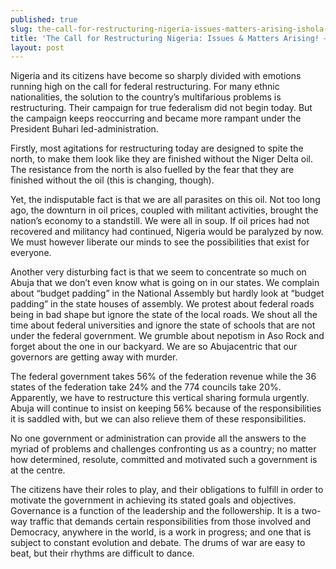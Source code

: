 ```yaml
---
published: true
slug: the-call-for-restructuring-nigeria-issues-matters-arising-ishola-adebayo
title: 'The Call for Restructuring Nigeria: Issues & Matters Arising! –Ishola Adebayo '
layout: post
---
```

Nigeria and its citizens have become so sharply divided with emotions running high on the call for federal restructuring. For many ethnic nationalities, the solution to the country’s multifarious problems is restructuring. Their campaign for true federalism did not begin today. But the campaign keeps reoccurring and became more rampant under the President Buhari led-administration. 

Firstly, most agitations for restructuring today are designed to spite the north, to make them look like they are finished without the Niger Delta oil. The resistance from the north is also fuelled by the fear that they are finished without the oil (this is changing, though). 

Yet, the indisputable fact is that we are all parasites on this oil. Not too long ago, the downturn in oil prices, coupled with militant activities, brought the nation’s economy to a standstill. We were all in soup. If oil prices had not recovered and militancy had continued, Nigeria would be paralyzed by now. We must however liberate our minds to see the possibilities that exist for everyone.

Another very disturbing fact is that we seem to concentrate so much on Abuja that we don’t even know what is going on in our states. We complain about “budget padding” in the National Assembly but hardly look at “budget padding” in the state houses of assembly. We protest about federal roads being in bad shape but ignore the state of the local roads. We shout all the time about federal universities and ignore the state of schools that are not under the federal government. We grumble about nepotism in Aso Rock and forget about the one in our backyard. We are so Abujacentric that our governors are getting away with murder.

The federal government takes 56% of the federation revenue while the 36 states of the federation take 24% and the 774 councils take 20%. Apparently, we have to restructure this vertical sharing formula urgently. Abuja will continue to insist on keeping 56% because of the responsibilities it is saddled with, but we can also relieve them of these responsibilities.

No one government or administration can provide all the answers to the myriad of problems and challenges confronting us as a country; no matter how determined, resolute, committed and motivated such a government is at the centre. 

The citizens have their roles to play, and their obligations to fulfill in order to motivate the government in achieving its stated goals and objectives. Governance is a function of the leadership and the followership. It is a two-way traffic that demands certain responsibilities from those involved and Democracy, anywhere in the world, is a work in progress; and one that is subject to constant evolution and debate. The drums of war are easy to beat, but their rhythms are difficult to dance.
